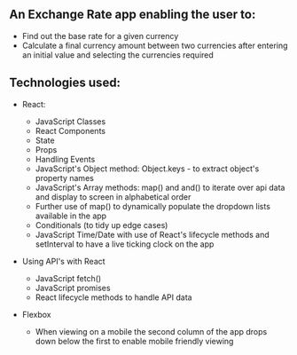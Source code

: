 ## An Exchange Rate app enabling the user to:

  - Find out the base rate for a given currency
  - Calculate a final currency amount between two currencies after entering an initial value and selecting the currencies required
  
## Technologies used:

- React:
    - JavaScript Classes
    - React Components
    - State
    - Props
    - Handling Events
    - JavaScript's Object method: Object.keys - to extract object's property names
    - JavaScript's Array methods: map() and and() to iterate over api data and display to screen in alphabetical order
    - Further use of map() to dynamically populate the dropdown lists available in the app
    - Conditionals (to tidy up edge cases)
    - JavaScript Time/Date with use of React's lifecycle methods and setInterval to have a live ticking clock on the app
        
- Using API's with React
    - JavaScript fetch()
    - JavaScript promises
    - React lifecycle methods to handle API data

- Flexbox
  - When viewing on a mobile the second column of the app drops down below the first to enable mobile friendly viewing
